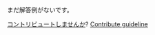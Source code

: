 
まだ解答例がないです。

[コントリビュートしませんか](https://github.com/BFEdev/BFE.dev-solutions/blob/main/problem/implement-curry-with-placeholder_ja.md)?  [Contribute guideline](https://github.com/BFEdev/BFE.dev-solutions#how-to-contribute)
